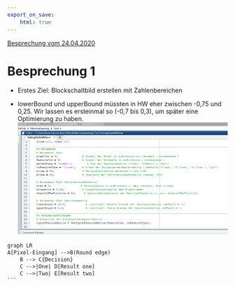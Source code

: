 ```yaml
---
export_on_save:
    html: true
---
```


[Besprechung vom 24.04.2020](#besprechung-1)

# Besprechung 1

+ Erstes Ziel: Blockschaltbild erstellen mit Zahlenbereichen  

+ lowerBound und upperBound müssten in HW eher zwischen -0,75 und 0,25. Wir lassen es ersteinmal so (-0,7 bis 0,3), um später eine Optimierung zu haben.
![](./Bilder/2020-04-24_Bild1.PNG)  

```mermaid
graph LR
A[Pixel-Eingang] -->B(Round edge)
    B --> C{Decision}
    C -->|One| D[Result one]
    C -->|Two| E[Result two]
​```
